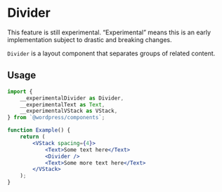 # Divider

<div class="callout callout-alert">
This feature is still experimental. “Experimental” means this is an early implementation subject to drastic and breaking changes.
</div>

`Divider` is a layout component that separates groups of related content.

## Usage

```jsx
import {
	__experimentalDivider as Divider,
	__experimentalText as Text,
	__experimentalVStack as VStack,
} from `@wordpress/components`;

function Example() {
	return (
		<VStack spacing={4}>
			<Text>Some text here</Text>
			<Divider />
			<Text>Some more text here</Text>
		</VStack>
	);
}
```
